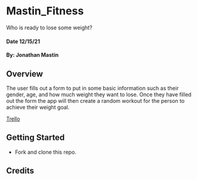 # Mastin_Fitness
Who is ready to lose some weight?
#### Date 12/15/21
#### By: Jonathan Mastin

## Overview
The user fills out a form to put in some basic information such as their gender, age, and how much weight they want to lose. Once they have filled out the form the app will then create a random workout for the person to achieve their weight goal.


[Trello](https://trello.com/b/BkH7HQ9I)


## Getting Started
- Fork and clone this repo.


## Credits
